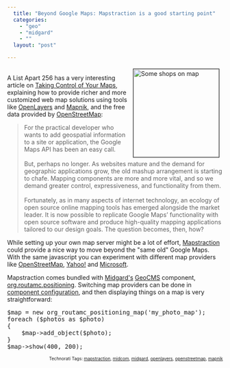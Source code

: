 ```yaml
---
  title: "Beyond Google Maps: Mapstraction is a good starting point"
  categories: 
    - "geo"
    - "midgard"
    - ""
  layout: "post"

---
```

<p>
<img src="http://bergie.iki.fi/midcom-serveattachmentguid-e2ce634c056a11dd80add7e325c084b584b5/google-maps-expert.jpg" height="206" width="200" border="1" align="right" hspace="8" vspace="4" alt="Some shops on map" title="Some shops on map" /><br />A List Apart 256 has a very interesting article on <a href="http://www.alistapart.com/articles/takecontrolofyourmaps">Taking Control of Your Maps</a>, explaining how to provide richer and more customized web map solutions using tools like <a href="http://www.openlayers.org/">OpenLayers</a> and <a href="http://mapnik.org/">Mapnik</a>, and the free data provided by <a href="http://www.openstreetmap.org/">OpenStreetMap</a>:
</p><blockquote>
For the practical developer who wants to add geospatial information to a site or application, the Google Maps API has been an easy call.
<br /><br />But, perhaps no longer. As websites mature and the demand for geographic applications grow, the old mashup arrangement is starting to chafe. Mapping components are more and more vital, and so we demand greater control, expressiveness, and functionality from them.
<br /><br />Fortunately, as in many aspects of internet technology, an ecology of open source online mapping tools has emerged alongside the market leader. It is now possible to replicate Google Maps’ functionality with open source software and produce high-quality mapping applications tailored to our design goals. The question becomes, then, how?
</blockquote><p>
While setting up your own map server might be a lot of effort, <a href="http://www.mapstraction.com/">Mapstraction</a> could provide a nice way to move beyond the &quot;same old&quot; Google Maps. With the same javascript you can experiment with different map providers like <a href="http://www.mapstraction.com/demo.php?map=openstreetmap">OpenStreetMap</a>, <a href="http://www.mapstraction.com/demo.php?map=yahoo">Yahoo!</a> and <a href="http://www.mapstraction.com/demo.php?map=microsoft">Microsoft</a>.
</p><p>
Mapstraction comes bundled with <a href="http://www.midgard-project.org/">Midgard's</a> <a href="http://en.wikipedia.org/wiki/GeoCMS">GeoCMS</a> component, <a href="http://pear.midcom-project.org/index.php?package=org_routamc_positioning&amp;downloads">org.routamc.positioning</a>. Switching map providers can be done in <a href="http://www.midgard-project.org/documentation/midcom-component-configuration/">component configuration</a>, and then displaying things on a map is very straightforward:
</p><pre>
$map = new org_routamc_positioning_map('my_photo_map');
foreach ($photos as $photo)
{
    $map-&gt;add_object($photo);
}
$map-&gt;show(400, 200);
</pre>
<p style="text-align:right;font-size:10px;">Technorati Tags: <a href="http://www.technorati.com/tag/mapstraction">mapstraction</a>, <a href="http://www.technorati.com/tag/midcom">midcom</a>, <a href="http://www.technorati.com/tag/midgard">midgard</a>, <a href="http://www.technorati.com/tag/openlayers">openlayers</a>, <a href="http://www.technorati.com/tag/openstreetmap">openstreetmap</a>, <a href="http://www.technorati.com/tag/mapnik">mapnik</a></p>